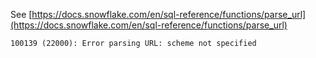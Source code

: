 See [https://docs.snowflake.com/en/sql-reference/functions/parse_url](https://docs.snowflake.com/en/sql-reference/functions/parse_url)
```
100139 (22000): Error parsing URL: scheme not specified
```
